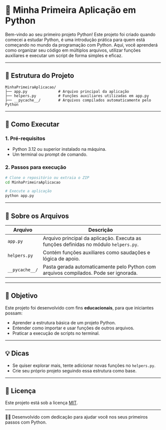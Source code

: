 # 🐍 Minha Primeira Aplicação em Python

Bem-vindo ao seu primeiro projeto Python! Este projeto foi criado quando comecei a estudar Python, é uma introdução prática para quem está começando no mundo da programação com Python. Aqui, você aprenderá como organizar seu código em múltiplos arquivos, utilizar funções auxiliares e executar um script de forma simples e eficaz.

---

## 📁 Estrutura do Projeto

```
MinhaPrimeiraAplicacao/
├── app.py              # Arquivo principal da aplicação
├── helpers.py          # Funções auxiliares utilizadas em app.py
├── __pycache__/        # Arquivos compilados automaticamente pelo Python
```

---

## 🚀 Como Executar

### 1. Pré-requisitos

- Python 3.12 ou superior instalado na máquina.
- Um terminal ou prompt de comando.

### 2. Passos para execução

```bash
# Clone o repositório ou extraia o ZIP
cd MinhaPrimeiraAplicacao

# Execute a aplicação
python app.py
```

---

## 🧠 Sobre os Arquivos

| Arquivo          | Descrição                                                                                 |
| ---------------- | ------------------------------------------------------------------------------------------- |
| `app.py`       | Arquivo principal da aplicação. Executa as funções definidas no módulo `helpers.py`. |
| `helpers.py`   | Contém funções auxiliares como saudações e lógica de apoio.                           |
| `__pycache__/` | Pasta gerada automaticamente pelo Python com arquivos compilados. Pode ser ignorada.        |

---

## 🎯 Objetivo

Este projeto foi desenvolvido com fins **educacionais**, para que iniciantes possam:

- Aprender a estrutura básica de um projeto Python.
- Entender como importar e usar funções de outros arquivos.
- Praticar a execução de scripts no terminal.

---

## 💡 Dicas

- Se quiser explorar mais, tente adicionar novas funções no `helpers.py`.
- Crie seu próprio projeto seguindo essa estrutura como base.

---

## 🧾 Licença

Este projeto está sob a licença [MIT](LICENSE).

---

👨‍💻 Desenvolvido com dedicação para ajudar você nos seus primeiros passos com Python.
